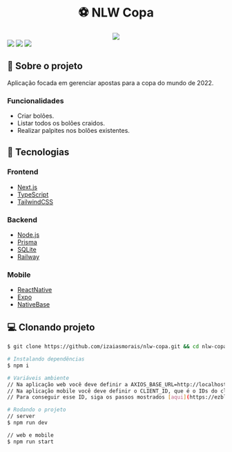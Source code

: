 <h1 align='center'>
   ⚽️ NLW Copa
</h1>

<div align='center'>
   <img src='https://i.imgur.com/7UPq7ad.png' />
</div>

<div>
<img src="https://img.shields.io/static/v1?label=LICENSE&message=MIT&color=129E57&style=for-the-badge"/> <img src="https://img.shields.io/static/v1?label=STATUS&message=DEVELOPING&color=129E57&style=for-the-badge"/> <img src="https://img.shields.io/static/v1?label=NPM&message=V1.0.0&color=129E57&style=for-the-badge"/>
</div>

## 📃 Sobre o projeto

Aplicação focada em gerenciar apostas para a copa do mundo de 2022.

### Funcionalidades

- Criar bolões.
- Listar todos os bolões craidos.
- Realizar palpites nos bolões existentes.

## 🚀 Tecnologias

### Frontend

- [Next.js](https://nextjs.org/)
- [TypeScript](https://www.typescriptlang.org/)
- [TailwindCSS](https://tailwindcss.com/)

### Backend

- [Node.js](https://nodejs.org/en/)
- [Prisma](https://www.prisma.io/)
- [SQLite](https://www.sqlite.org/index.html)
- [Railway](https://railway.app/)

### Mobile

- [ReactNative](https://nodejs.org/en/)
- [Expo](https://nodejs.org/en/)
- [NativeBase](https://nativebase.io/)

## 💻 Clonando projeto

```bash
$ git clone https://github.com/izaiasmorais/nlw-copa.git && cd nlw-copa
```

```bash
# Instalando dependências
$ npm i

# Variáveis ambiente
// Na aplicação web você deve definir a AXIOS_BASE_URL=http://localhost:3333/ ou a url base da sua API.
// Na aplicação mobile você deve definir o CLIENT_ID, que é o IDs do cliente OAuth 2.0, do Google Cloud.
// Para conseguir esse ID, siga os passos mostrados [aqui](https://ezblog.vercel.app/)

# Rodando o projeto
// server
$ npm run dev

// web e mobile
$ npm run start
```
